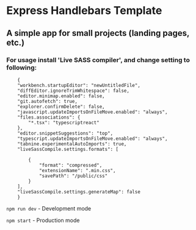 # Express Handlebars Template

## A simple app for small projects (landing pages, etc.)

### For usage install 'Live SASS compiler', and change setting to following:

```
    {
    "workbench.startupEditor": "newUntitledFile",
    "diffEditor.ignoreTrimWhitespace": false,
    "editor.minimap.enabled": false,
    "git.autofetch": true,
    "explorer.confirmDelete": false,
    "javascript.updateImportsOnFileMove.enabled": "always",
    "files.associations": {
        "*.tsx": "typescriptreact"
    },
    "editor.snippetSuggestions": "top",
    "typescript.updateImportsOnFileMove.enabled": "always",
    "tabnine.experimentalAutoImports": true,
    "liveSassCompile.settings.formats": [

        {
            "format": "compressed",
            "extensionName": ".min.css",
            "savePath": "/public/css"
        }
    ],
    "liveSassCompile.settings.generateMap": false
    }
```

`npm run dev` - Development mode

`npm start` - Production mode